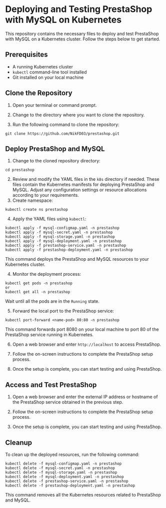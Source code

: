 # Deploying and Testing PrestaShop with MySQL on Kubernetes

This repository contains the necessary files to deploy and test PrestaShop with MySQL on a Kubernetes cluster. Follow the steps below to get started.

## Prerequisites

- A running Kubernetes cluster
- `kubectl` command-line tool installed
- Git installed on your local machine

## Clone the Repository

1. Open your terminal or command prompt.

2. Change to the directory where you want to clone the repository.

3. Run the following command to clone the repository:

```
git clone https://github.com/NikFD03/prestashop.git
```

## Deploy PrestaShop and MySQL

1. Change to the cloned repository directory:  
```
cd prestashop
```
2. Review and modify the YAML files in the `k8s` directory if needed. These files contain the Kubernetes manifests for deploying PrestaShop and MySQL. Adjust any configuration settings or resource allocations according to your requirements.  
3. Create namespace:
```
kubectl create ns prestashop
```
4. Apply the YAML files using `kubectl`:
```
kubectl apply -f mysql-configmap.yaml -n prestashop  
kubectl apply -f mysql-secret.yaml -n prestashop 
kubectl apply -f mysql-storage.yaml -n prestashop 
kubectl apply -f mysql-deployment.yaml -n prestashop 
kubectl apply -f prestashop-service.yaml -n prestashop
kubectl apply -f prestashop-deployment.yaml -n prestashop
```  
This command deploys the PrestaShop and MySQL resources to your Kubernetes cluster.

4. Monitor the deployment process:  
```
kubectl get pods -n prestashop
or 
kubectl get all -n prestashop  
```  
Wait until all the pods are in the `Running` state.  

5. Forward the local port to the PrestaShop service:  
```
kubectl port-forward <name-pod> 80:80 -n prestashop
```  

This command forwards port 8080 on your local machine to port 80 of the PrestaShop service running in Kubernetes.

6. Open a web browser and enter `http://localhost` to access PrestaShop.

7. Follow the on-screen instructions to complete the PrestaShop setup process.

8. Once the setup is complete, you can start testing and using PrestaShop.

## Access and Test PrestaShop

1. Open a web browser and enter the external IP address or hostname of the PrestaShop service obtained in the previous step.

2. Follow the on-screen instructions to complete the PrestaShop setup process.

3. Once the setup is complete, you can start testing and using PrestaShop.

## Cleanup

To clean up the deployed resources, run the following command:
```
kubectl delete -f mysql-configmap.yaml -n prestashop  
kubectl delete -f mysql-secret.yaml -n prestashop 
kubectl delete -f mysql-storage.yaml -n prestashop 
kubectl delete -f mysql-deployment.yaml -n prestashop 
kubectl delete -f prestashop-service.yaml -n prestashop
kubectl delete -f prestashop-deployment.yaml -n prestashop
```  

This command removes all the Kubernetes resources related to PrestaShop and MySQL.